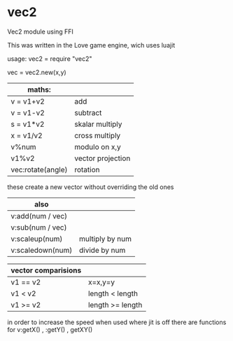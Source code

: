 # vec2
Vec2 module using FFI

This was written in the Love game engine, wich uses luajit

usage:
vec2 = require "vec2"

vec = vec2.new(x,y)

|maths:||
|-|-|
|v = v1+v2|add|
|v = v1-v2|subtract|
|s = v1*v2| skalar multiply|
|x = v1/v2| cross multiply |
|v%num|modulo on x,y|
|v1%v2|vector projection|
|vec:rotate(angle)|rotation|
these create a new vector without overriding the old ones

|also||
|-|-|
|v:add(num / vec)||
|v:sub(num / vec)||
|v:scaleup(num)| multiply by num|
|v:scaledown(num)| divide by num|


|vector comparisions||
|--|--|
|v1 == v2|x=x,y=y|
|v1 < v2|length < length|
|v1 >= v2|length >= length| 

in order to increase the speed when used where jit is off there are functions for
v:getX() , :getY() , getXY()

